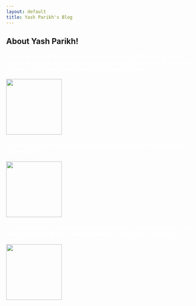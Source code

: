 ```yaml
---
layout: default
title: Yash Parikh's Blog
---
```


<h2>
About Yash Parikh!
</h2>

<h4 style="color: white;">
<!--
My name is Yash Parikh! 

I am a 14 year old male at Del Norte High School, in San Diego, California. 
-->
</h4>
<!--
<img src="{{site.baseurl}}/images/aboutme/IMG_7313.jpg" height="200px">
-->
<footer class="site-footer">
</footer>

<h4 style="color: white;">
I love playing and following both soccer and cricket! My favorite soccer team is Barcelona, and my favorite cricket team is team India. In specifics to Indian cricket, my favorite team is the Gujarat Titans.
</h4>

<img src="{{site.baseurl}}/images/aboutme/sportsteams.jpg" height="150 px">
<footer class="site-footer">
</footer>
<h4 style="color: white;">
Outside of sports, I have played both the piano and the cello for almost 5 years each.
</h4>

<img src="{{site.baseurl}}/images/aboutme/piano&cello.jpg" height="150 px">
<footer class="site-footer">
</footer>
<h4 style="color: white;">
On a more fun side, I really enjoy listening to music and also playing video games! My favorite video game is Fortnite, which I play on my Xbox.
</h4>

<img src="{{site.baseurl}}/images/aboutme/fortniteandmusic.jpg" height="150 px">

